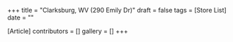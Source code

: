 +++
title = "Clarksburg, WV (290 Emily Dr)"
draft = false
tags = [Store List]
date = ""

[Article]
contributors = []
gallery = []
+++